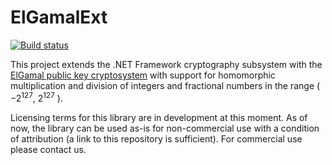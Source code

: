 # ElGamalExt
[![Build status](https://ci.appveyor.com/api/projects/status/hkhymk05b1k0m217/branch/master?svg=true)](https://ci.appveyor.com/project/bazzilic/elgamalext/branch/master)

This project extends the .NET Framework cryptography subsystem with the [ElGamal public key cryptosystem](https://en.wikipedia.org/wiki/ElGamal_encryption) with support for homomorphic multiplication and division of integers and fractional numbers in the range ( −2<sup>127</sup>, 2<sup>127</sup> ).

Licensing terms for this library are in development at this moment.
As of now, the library can be used as-is for non-commercial use with a condition of attribution (a link to this repository is sufficient).
For commercial use please contact us.

